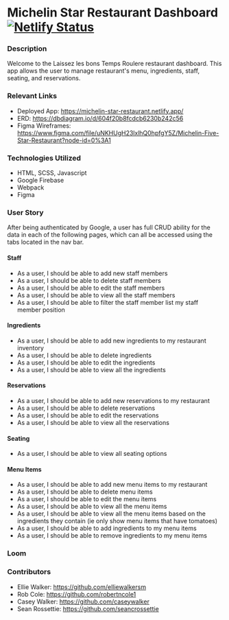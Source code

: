 # Michelin Star Restaurant Dashboard [![Netlify Status](https://api.netlify.com/api/v1/badges/7bf1cb09-6f1a-4d46-860b-9a513af5611a/deploy-status)](https://app.netlify.com/sites/michelin-star-restaurant/deploys)
### Description
Welcome to the Laissez les bons Temps Roulere restaurant dashboard. This app allows the user to manage restaurant's menu, ingredients, staff, seating, and reservations.

### Relevant Links
- Deployed App: https://michelin-star-restaurant.netlify.app/
- ERD: https://dbdiagram.io/d/604f20b8fcdcb6230b242c56
- Figma Wireframes: https://www.figma.com/file/uNKHUgH23lxlhQ0hpfgY5Z/Michelin-Five-Star-Restaurant?node-id=0%3A1
### Technologies Utilized
- HTML, SCSS, Javascript
- Google Firebase
- Webpack
- Figma 

### User Story
After being authenticated by Google, a user has full CRUD ability for the data in each of the following pages, which can all be accessed using the tabs located in the nav bar.
#### Staff
- As a user, I should be able to add new staff members
- As a user, I should be able to delete staff members
- As a user, I should be able to edit the staff members
- As a user, I should be able to view all the staff members
- As a user, I should be able to filter the staff member list my staff member position

#### Ingredients
- As a user, I should be able to add new ingredients to my restaurant inventory
- As a user, I should be able to delete ingredients
- As a user, I should be able to edit the ingredients
- As a user, I should be able to view all the ingredients

#### Reservations
- As a user, I should be able to add new reservations to my restaurant
- As a user, I should be able to delete reservations
- As a user, I should be able to edit the reservations
- As a user, I should be able to view all the reservations

#### Seating
- As a user, I should be able to view all seating options

#### Menu Items
- As a user, I should be able to add new menu items to my restaurant
- As a user, I should be able to delete menu items
- As a user, I should be able to edit the menu items
- As a user, I should be able to view all the menu items
- As a user, I should be able to view all the menu items based on the ingredients they contain (ie only show menu items that have tomatoes)
- As a user, I should be able to add ingredients to my menu items
- As a user, I should be able to remove ingredients to my menu items

### Loom
### Contributors
- Ellie Walker: https://github.com/elliewalkersm 
- Rob Cole: https://github.com/robertncole1
- Casey Walker: https://github.com/caseywalker
- Sean Rossettie: https://github.com/seancrossettie
